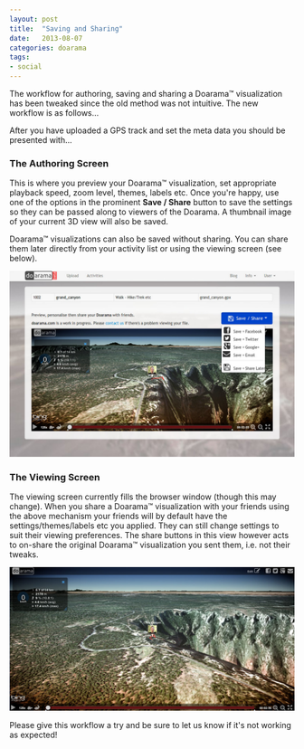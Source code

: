 ```yaml
---
layout: post
title:  "Saving and Sharing"
date:   2013-08-07
categories: doarama
tags:
- social
---
```


The workflow for authoring, saving and sharing a Doarama&trade; visualization has been tweaked since the old method was not intuitive.  The new workflow is as follows...

After you have uploaded a GPS track and set the meta data you should be presented with...

### The Authoring Screen

This is where you preview your Doarama&trade; visualization, set appropriate playback speed, zoom level, themes, labels etc.  Once you're happy, use one of the options in the prominent <strong>Save / Share</strong> button to save the settings so they can be passed along to viewers of the Doarama.  A thumbnail image of your current 3D view will also be saved.

Doarama&trade; visualizations can also be saved without sharing.  You can share them later directly from your activity list or using the viewing screen (see below).

![Save](/assets/2013-08-08-save.jpg)

### The Viewing Screen

The viewing screen currently fills the browser window (though this may change).  When you share a Doarama&trade; visualization with your friends using the above mechanism your friends will by default have the settings/themes/labels etc you applied.  They can still change settings to suit their viewing preferences.  The share buttons in this view however acts to on-share the original Doarama&trade; visualization you sent them, i.e. not their tweaks.

![View](/assets/2013-08-08-view.jpg)

Please give this workflow a try and be sure to let us know if it's not working as expected!
